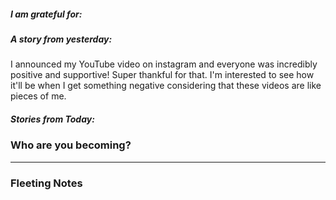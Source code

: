 ##### I am grateful for:



##### A story from yesterday:
I announced my YouTube video on instagram and everyone was incredibly positive and supportive! Super thankful for that. I'm interested to see how it'll be when I get something negative considering that these videos are like pieces of me.


##### Stories from Today:



### Who are you becoming?

---

### Fleeting Notes

